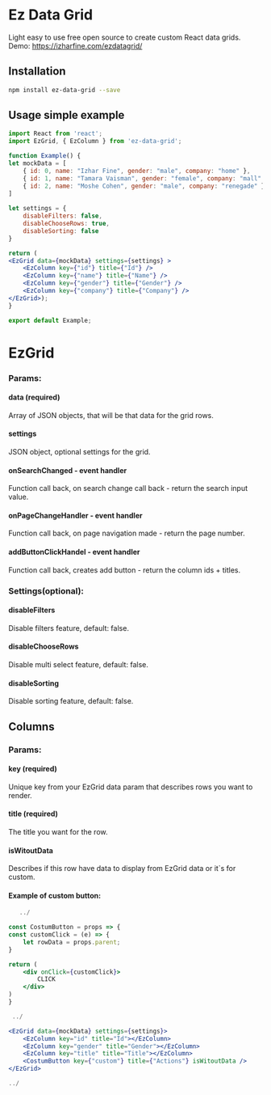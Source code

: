 # Ez Data Grid


Light easy to use free open source to create custom React data grids. <br/>
Demo: https://izharfine.com/ezdatagrid/

## Installation

```bash
npm install ez-data-grid --save
```

## Usage simple example

```jsx
import React from 'react';
import EzGrid, { EzColumn } from 'ez-data-grid';

function Example() {
let mockData = [
    { id: 0, name: "Izhar Fine", gender: "male", company: "home" },
    { id: 1, name: "Tamara Vaisman", gender: "female", company: "mall" },
    { id: 2, name: "Moshe Cohen", gender: "male", company: "renegade" }
]
    
let settings = {
    disableFilters: false,
    disableChooseRows: true,
    disableSorting: false
}

return (
<EzGrid data={mockData} settings={settings} >
    <EzColumn key={"id"} title={"Id"} />
    <EzColumn key={"name"} title={"Name"} />
    <EzColumn key={"gender"} title={"Gender"} />
    <EzColumn key={"company"} title={"Company"} />
</EzGrid>);
}

export default Example;
```

# EzGrid 
### Params:

#### data (required)
Array of JSON objects, that will be that data for the grid rows.

#### settings 
JSON object, optional settings for the grid.

#### onSearchChanged - event handler
Function call back, on search change call back - return the search input value.

#### onPageChangeHandler - event handler 
Function call back, on page navigation made - return the page number.

#### addButtonClickHandel - event handler
Function call back, creates add button - return the column ids + titles.

### Settings(optional):

#### disableFilters
Disable filters feature, default: false.

#### disableChooseRows
Disable multi select feature, default: false.

#### disableSorting
Disable sorting feature, default: false.

## Columns
### Params:

#### key (required)
Unique key from your EzGrid data param that describes rows you want to render.

#### title (required)
The title you want for the row.

#### isWitoutData
Describes if this row have data to display from EzGrid data or it`s for custom.

#### Example of custom button:


```jsx
   ../

const CostumButton = props => {
const customClick = (e) => {
    let rowData = props.parent;
}

return (
    <div onClick={customClick}>
        CLICK
    </div>
)
}

 ../

<EzGrid data={mockData} settings={settings}>
    <EzColumn key="id" title="Id"></EzColumn>
    <EzColumn key="gender" title="Gender"></EzColumn>
    <EzColumn key="title" title="Title"></EzColumn>
    <CostumButton key={"custom"} title={"Actions"} isWitoutData />
</EzGrid>

../
```
